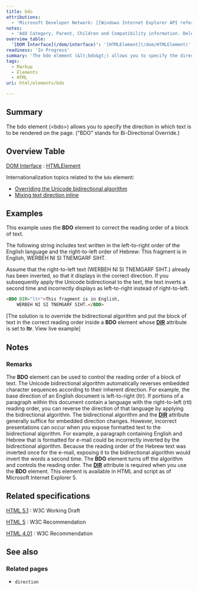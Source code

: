 ```yaml
---
title: bdo
attributions:
  - 'Microsoft Developer Network: [[Windows Internet Explorer API reference](http://msdn.microsoft.com/en-us/library/ie/hh828809%28v=vs.85%29.aspx) Article]'
notes:
  - 'Add Category, Parent, Children and Compatibility information. Delete HTML information sub section.'
overview_table:
  '[DOM Interface](/dom/interface)': '[HTMLElement](/dom/HTMLElement)'
readiness: 'In Progress'
summary: 'The bdo element (&lt;bdo&gt;) allows you to specify the direction in which text is to be rendered on the page. (&quot;BDO&quot; stands for Bi-Directional Override.)'
tags:
  - Markup
  - Elements
  - HTML
uri: html/elements/bdo

---
```

## Summary

The bdo element (&lt;bdo&gt;) allows you to specify the direction in which text is to be rendered on the page. (&quot;BDO&quot; stands for Bi-Directional Override.)

## Overview Table

[DOM Interface](/dom/interface)
:   [HTMLElement](/dom/HTMLElement)

Internationalization topics related to the `bdo` element:

-   [Overriding the Unicode bidirectional algorithm](http://www.w3.org/International/techniques/authoring-html#bdo)
-   [Mixing text direction inline](http://www.w3.org/International/techniques/authoring-html#inline)

## Examples

This example uses the **BDO** element to correct the reading order of a block of text.

The following string includes text written in the left-to-right order of the English language and the right-to-left order of Hebrew: This fragment is in English, WERBEH NI SI TNEMGARF SIHT.

Assume that the right-to-left text (WERBEH NI SI TNEMGARF SIHT.) already has been inverted, so that it displays in the correct direction. If you subsequently apply the Unicode bidirectional to the text, the text inverts a second time and incorrectly displays as left-to-right instead of right-to-left.

``` html
<BDO DIR="ltr">This fragment is in English,
    WERBEH NI SI TNEMGARF SIHT.</BDO>
```

[The solution is to override the bidirectional algorithm and put the block of text in the correct reading order inside a **BDO** element whose [**DIR**](/html/attributes/dir) attribute is set to **ltr**. View live example]

## Notes

### Remarks

The **BDO** element can be used to control the reading order of a block of text. The Unicode bidirectional algorithm automatically reverses embedded character sequences according to their inherent direction. For example, the base direction of an English document is left-to-right (ltr). If portions of a paragraph within this document contain a language with the right-to-left (rtl) reading order, you can reverse the direction of that language by applying the bidirectional algorithm. The bidirectional algorithm and the [**DIR**](/html/attributes/dir) attribute generally suffice for embedded direction changes. However, incorrect presentations can occur when you expose formatted text to the bidirectional algorithm. For example, a paragraph containing English and Hebrew that is formatted for e-mail could be incorrectly inverted by the bidirectional algorithm. Because the reading order of the Hebrew text was inverted once for the e-mail, exposing it to the bidirectional algorithm would invert the words a second time. The **BDO** element turns off the algorithm and controls the reading order. The [**DIR**](/html/attributes/dir) attribute is required when you use the **BDO** element. This element is available in HTML and script as of Microsoft Internet Explorer 5.

## Related specifications

[HTML 5.1](http://www.w3.org/TR/html51/text-level-semantics.html#the-bdo-element)
:   W3C Working Draft

[HTML 5](http://www.w3.org/TR/html5/text-level-semantics.html#the-bdo-element)
:   W3C Recommendation

[HTML 4.01](http://www.w3.org/TR/html401/struct/dirlang.html#edef-BDO)
:   W3C Recommendation

## See also

### Related pages

-   `direction`
